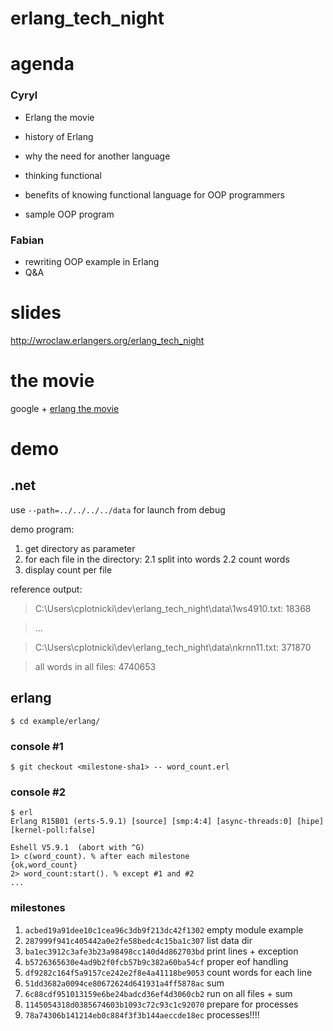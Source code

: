 # erlang_tech_night

# agenda

### Cyryl

* Erlang the movie
* history of Erlang
 * why the need for another language

* thinking functional
 * benefits of knowing functional language for OOP programmers

* sample OOP program

### Fabian
* rewriting OOP example in Erlang
* Q&A

# slides

<http://wroclaw.erlangers.org/erlang_tech_night>

# the movie

google + [erlang the movie](http://youtu.be/xrIjfIjssLE)

# demo

## .net

 use `--path=../../../../data` for launch from debug

demo program:
 1. get directory as parameter
 2. for each file in the directory:
 2.1 split into words
 2.2 count words
 3. display count per file

reference output:
 > C:\Users\cplotnicki\dev\erlang_tech_night\data\1ws4910.txt: 18368

 > ...

 > C:\Users\cplotnicki\dev\erlang_tech_night\data\nkrnn11.txt: 371870

 > all words in all files: 4740653

## erlang

    $ cd example/erlang/

### console #1

    $ git checkout <milestone-sha1> -- word_count.erl

### console #2

    $ erl
    Erlang R15B01 (erts-5.9.1) [source] [smp:4:4] [async-threads:0] [hipe] [kernel-poll:false]

    Eshell V5.9.1  (abort with ^G)
    1> c(word_count). % after each milestone
    {ok,word_count}
    2> word_count:start(). % except #1 and #2
    ...

### milestones

1. `acbed19a91dee10c1cea96c3db9f213dc42f1302` empty module example
2. `287999f941c405442a0e2fe58bedc4c15ba1c307` list data dir
3. `ba1ec3912c3afe3b23a98498cc140d4d862703bd` print lines + exception
4. `b5726365630e4ad9b2f0fcb57b9c382a60ba54cf` proper eof handling
5. `df9282c164f5a9157ce242e2f8e4a41118be9053` count words for each line
6. `51dd3682a0094ce80672624d641931a4ff5878ac` sum
7. `6c88cdf951013159e6be24badcd36ef4d3060cb2` run on all files + sum
8. `1145054318d0385674603b1093c72c93c1c92070` prepare for processes
9. `78a74306b141214eb0c884f3f3b144aeccde18ec` processes!!!!

